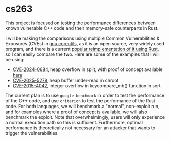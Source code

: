 # cs263

This project is focused on testing the performance differences between known vulnerable C++ code and their memory-safe counterparts in Rust. 

I will be making the comparisons using multiple Common Vulnerabilities & Exposures (CVEs) in [gnu coreutils](https://github.com/coreutils/coreutils), as it is an open source, very widely used program, and there is a current [popular reimplementation of it using Rust](https://github.com/uutils/coreutils), so I can easily compare the two. 
Here are some of the examples that I will be using:
* [CVE-2024-0684](https://www.cve.org/CVERecord?id=CVE-2024-0684), heap overflow in split, with proof of concept available [here](https://github.com/Valentin-Metz/writeup_split/tree/main)
* [CVE-2025-5278](https://www.cve.org/CVERecord?id=CVE-2025-5278), heap buffer under-read in chroot
* [CVE-2015-4042](https://www.cve.org/CVERecord?id=CVE-2015-4042), integer overflow in keycompare_mb() function in sort

The current plan is to use `google-benchmark` in order to test the performance of the C++ code, and use `criterion` to test the performance of the Rust code. For both languages, we will benchmark a "normal", non-exploit run, and for examples where a proof of concept is available, we will also benchmark the exploit. Note that overwhelmingly, users will only experience a normal execution path so this is sufficient. 
Furthermore, optimal performance is theoretically not necessary for an attacker that wants to trigger the vulnerabilities. 
